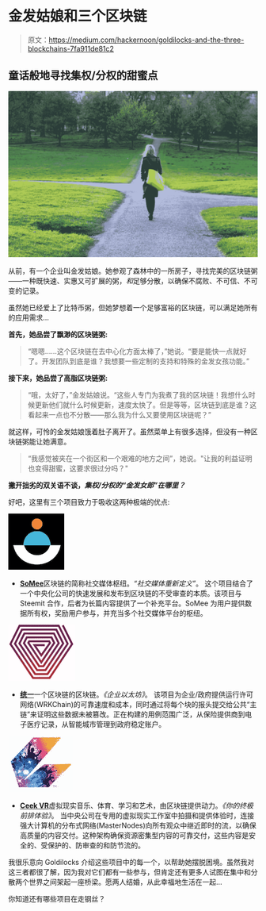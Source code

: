 # 金发姑娘和三个区块链

> 原文：<https://medium.com/hackernoon/goldilocks-and-the-three-blockchains-7fa911de81c2>

## 童话般地寻找集权/分权的甜蜜点

![](img/f3c5d559ebf4934ada9e91ca3d97e0a8.png)

从前，有一个企业叫金发姑娘。她参观了森林中的一所房子，寻找完美的区块链粥——一种既快速、实惠又可扩展的粥，*和*足够分散，以确保不腐败、不可信、不可变的记录。

虽然她已经爱上了比特币粥，但她梦想着一个足够富裕的区块链，可以满足她所有的应用需求…

**首先，她品尝了飘渺的区块链粥:**

> “嗯嗯……这个区块链在去中心化方面太棒了，”她说。“要是能快一点就好了。开发团队到底是谁？我想要一些定制的支持和特殊的金发女孩功能。”

**接下来，她品尝了高脂区块链粥:**

> “哦，太好了，”金发姑娘说。“这些人专门为我煮了我的区块链！我想什么时候更新他们就什么时候更新，速度太快了。但是等等，区块链到底是谁？这看起来一点也不分散——那么我为什么又要使用区块链呢？”

就这样，可怜的金发姑娘饿着肚子离开了。虽然菜单上有很多选择，但没有一种区块链粥能让她满意。

> “我感觉被夹在一个街区和一个艰难的地方之间”，她说。"让我的利益证明也变得甜蜜，这要求很过分吗？"

**撇开拙劣的双关语不谈，*集权/分权的“金发女郎”在哪里？***

好吧，这里有三个项目致力于吸收这两种极端的优点:

![](img/aec374a3b04965532679afa1329881f9.png)

*   [**SoMee**](https://somee.social)区块链的简称社交媒体枢纽。*“社交媒体重新定义”*。
    这个项目结合了一个中央化公司的快速发展和发布到区块链的不受审查的本质。该项目与 Steemit 合作，后者为长篇内容提供了一个补充平台。SoMee 为用户提供数据所有权，奖励用户参与，并充当多个社交媒体平台的枢纽。

![](img/e0c542ef6f09b9a0971ec58ca078238a.png)

*   [**统一**](https://unification.com/)一个区块链的区块链。*《企业以太坊》*。
    该项目为企业/政府提供运行许可网络(WRKChain)的可靠速度和成本，同时通过将每个块的报头提交给公共“主链”来证明这些数据未被篡改。正在构建的用例范围广泛，从保险提供商到电子医疗记录，从智能城市管理到政府稳定账户。

![](img/8b8aa56632d9819389950e03633e616f.png)

*   [**Ceek VR**](https://www.ceek.com)虚拟现实音乐、体育、学习和艺术，由区块链提供动力。*《你的终极前排体验》*。
    当中央公司在专用的虚拟现实工作室中拍摄和提供体验时，连接强大计算机的分布式网络(MasterNodes)向所有观众中继近即时的流，以确保高质量的内容交付。这种架构确保资源密集型内容的可靠交付，这些内容是安全的、受保护的、防审查的和防节流的。

我很乐意向 Goldilocks 介绍这些项目中的每一个，以帮助她摆脱困境。虽然我对这三者都很了解，因为我对它们都有一些参与，但肯定还有更多人试图在集中和分散两个世界之间架起一座桥梁。愿两人结婚，从此幸福地生活在一起…

你知道还有哪些项目在走钢丝？